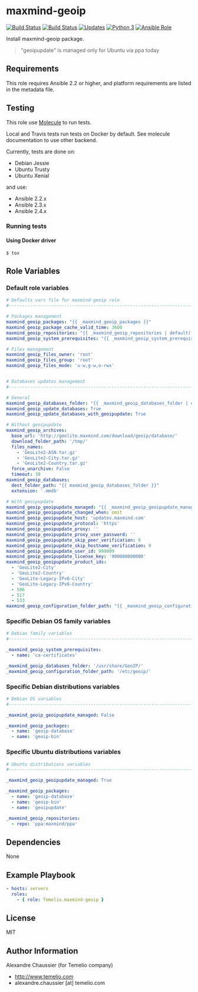 # maxmind-geoip

[![Build Status](https://img.shields.io/travis/Temelio/ansible-role-maxmind-geoip/master.svg?label=travis_master)](https://travis-ci.org/Temelio/ansible-role-maxmind-geoip)
[![Build Status](https://img.shields.io/travis/Temelio/ansible-role-maxmind-geoip/develop.svg?label=travis_develop)](https://travis-ci.org/Temelio/ansible-role-maxmind-geoip)
[![Updates](https://pyup.io/repos/github/Temelio/ansible-role-maxmind-geoip/shield.svg)](https://pyup.io/repos/github/Temelio/ansible-role-maxmind-geoip/)
[![Python 3](https://pyup.io/repos/github/Temelio/ansible-role-maxmind-geoip/python-3-shield.svg)](https://pyup.io/repos/github/Temelio/ansible-role-maxmind-geoip/)
[![Ansible Role](https://img.shields.io/ansible/role/17662.svg)](https://galaxy.ansible.com/Temelio/maxmind-geoip/)

Install maxmind-geoip package.

> "geoipupdate" is managed only for Ubuntu via ppa today

## Requirements

This role requires Ansible 2.2 or higher,
and platform requirements are listed in the metadata file.

## Testing

This role use [Molecule](https://github.com/metacloud/molecule/) to run tests.

Local and Travis tests run tests on Docker by default.
See molecule documentation to use other backend.

Currently, tests are done on:
- Debian Jessie
- Ubuntu Trusty
- Ubuntu Xenial

and use:
- Ansible 2.2.x
- Ansible 2.3.x
- Ansible 2.4.x

### Running tests

#### Using Docker driver

```
$ tox
```

## Role Variables

### Default role variables

``` yaml
# Defaults vars file for maxmind-geoip role
#------------------------------------------------------------------------------

# Packages management
maxmind_geoip_packages: "{{ _maxmind_geoip_packages }}"
maxmind_geoip_package_cache_valid_time: 3600
maxmind_geoip_repositories: "{{ _maxmind_geoip_repositories | default([]) }}"
maxmind_geoip_system_prerequisites: "{{ _maxmind_geoip_system_prerequisites | default([]) }}"

# Files management
maxmind_geoip_files_owner: 'root'
maxmind_geoip_files_group: 'root'
maxmind_geoip_files_mode: 'u-w,g-w,o-rwx'


# Databases updates management
#------------------------------------------------------------------------------

# General
maxmind_geoip_databases_folder: "{{ _maxmind_geoip_databases_folder | default('/usr/share/GeoIP') }}"
maxmind_geoip_update_databases: True
maxmind_geoip_update_databases_with_geoipupdate: True

# Without geoipupdate
maxmind_geoip_archives:
  base_url: 'http://geolite.maxmind.com/download/geoip/database/'
  download_folder_path: '/tmp/'
  files_names:
    - 'GeoLite2-ASN.tar.gz'
    - 'GeoLite2-City.tar.gz'
    - 'GeoLite2-Country.tar.gz'
  force_unarchive: False
  timeout: 30
maxmind_geoip_databases:
  dest_folder_path: "{{ maxmind_geoip_databases_folder }}"
  extension: '.mmdb'

# With geoipupdate
maxmind_geoip_geoipupdate_managed: "{{ _maxmind_geoip_geoipupdate_managed }}"
maxmind_geoip_geoipupdate_changed_when: omit
maxmind_geoip_geoipupdate_host: 'updates.maxmind.com'
maxmind_geoip_geoipupdate_protocol: 'https'
maxmind_geoip_geoipupdate_proxy: ''
maxmind_geoip_geoipupdate_proxy_user_password: ''
maxmind_geoip_geoipupdate_skip_peer_verification: 0
maxmind_geoip_geoipupdate_skip_hostname_verification: 0
maxmind_geoip_geoipupdate_user_id: 999999
maxmind_geoip_geoipupdate_license_key: '000000000000'
maxmind_geoip_geoipupdate_product_ids:
  - 'GeoLite2-City'
  - 'GeoLite2-Country'
  - 'GeoLite-Legacy-IPv6-City'
  - 'GeoLite-Legacy-IPv6-Country'
  - 506
  - 517
  - 533
maxmind_geoip_configuration_folder_path: "{{ _maxmind_geoip_configuration_folder_path }}"
```

### Specific Debian OS family variables

``` yaml
# Debian family variables
#------------------------------------------------------------------------------

_maxmind_geoip_system_prerequisites:
  - name: 'ca-certificates'

_maxmind_geoip_databases_folder: '/usr/share/GeoIP/'
_maxmind_geoip_configuration_folder_path: '/etc/geoip/'
```

### Specific Debian distributions variables

``` yaml
# Debian OS variables
#------------------------------------------------------------------------------

_maxmind_geoip_geoipupdate_managed: False

_maxmind_geoip_packages:
  - name: 'geoip-database'
  - name: 'geoip-bin'
```

### Specific Ubuntu distributions variables

``` yaml
# Ubuntu distributions variables
#------------------------------------------------------------------------------

_maxmind_geoip_geoipupdate_managed: True

_maxmind_geoip_packages:
  - name: 'geoip-database'
  - name: 'geoip-bin'
  - name: 'geoipupdate'

_maxmind_geoip_repositories:
  - repo: 'ppa:maxmind/ppa'
```

## Dependencies

None

## Example Playbook

``` yaml
- hosts: servers
  roles:
    - { role: Temelio.maxmind-geoip }
```

## License

MIT

## Author Information

Alexandre Chaussier (for Temelio company)
- http://www.temelio.com
- alexandre.chaussier [at] temelio.com
